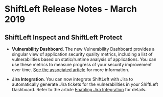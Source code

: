 # ShiftLeft Release Notes - March 2019

## ShiftLeft Inspect and ShiftLeft Protect

* **Vulnerability Dashboard**. The new Vulnerability Dashboard provides a singular view of application security quality metrics, including a list of vulnerabilities based on static/runtime analysis of applications. You can use these metrics to measure progress of your security improvement over time. [See the associated article](../using-inspect-protect/using-workflow/vulnerability-dashboard.md) for more information.

* **Jira Integration**. You can now integrate ShiftLeft with Jira to automatically generate Jira tickets for the vulnerabilities in your ShiftLeft Dashboard. Refer to the article [Enabling Jira Integration](../using-inspect-protect/using-workflow/jira-integration.md) for details.
